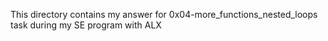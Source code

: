 This directory contains my answer for 0x04-more_functions_nested_loops task during my SE program with ALX

